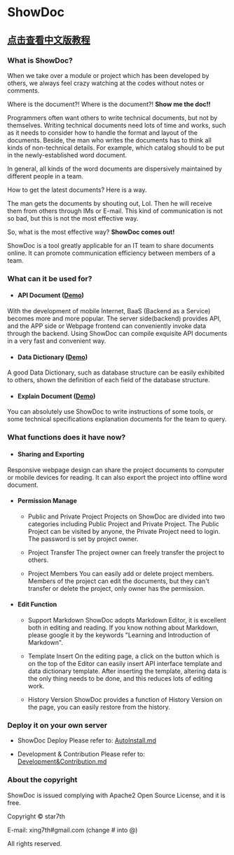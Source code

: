 ﻿# ShowDoc

## [点击查看中文版教程](https://www.showdoc.com.cn/help)

### What is ShowDoc?

When we take over a module or project which has been developed by others, we always feel crazy watching at the codes without notes or comments. 

Where is the document?! Where is the document?! **Show me the doc!!**

Programmers often want others to write technical documents, but not by themselves. Writing technical documents need lots of time and works, such as it needs to consider how to handle the format and layout of the documents. Beside, the man who writes the documents has to think all kinds of non-technical details. For example, which catalog should to be put in the newly-established word document.

In general, all kinds of the word documents are dispersively maintained by different people in a team.

How to get the latest documents? Here is a way.

The man gets the documents by shouting out, Lol. Then he will receive them from others through IMs or E-mail. This kind of communication is not so bad, but this is not the most effective way.

So, what is the most effective way? **ShowDoc comes out!**

ShowDoc is a tool greatly applicable for an IT team to share documents online. It can promote communication efficiency between members of a team.

### What can it be used for?

- #### API Document ([Demo](https://www.showdoc.com.cn/demo-en))

With the development of mobile Internet, BaaS (Backend as a Service) becomes more and more popular. The server side(backend) provides API, and the APP side or Webpage frontend can conveniently invoke data through the backend. Using ShowDoc can compile exquisite API documents in a very fast and convenient way.

- #### Data Dictionary ([Demo](https://www.showdoc.com.cn/demo-en))

A good Data Dictionary, such as database structure can be easily exhibited to others, shown the definition of each field of the database structure.

- #### Explain Document ([Demo](https://www.showdoc.com.cn/help-en))

You can absolutely use ShowDoc to write instructions of some tools, or some technical specifications explanation documents for the team to query.

### What functions does it have now?

- #### Sharing and Exporting

Responsive webpage design can share the project documents to computer or mobile devices for reading. It can also export the project into offline word document.

- #### Permission Manage

  - Public and Private Project
    Projects on ShowDoc are divided into two categories including Public Project and Private Project. The Public Project can be visited by anyone, the Private Project need to login. The password is set by project owner. 

  - Project Transfer
    The project owner can freely transfer the project to others.

  - Project Members
    You can easily add or delete project members. Members of the project can edit the documents, but they can't transfer or delete the project, only owner has the permission.

- #### Edit Function

  - Support Markdown
    ShowDoc adopts Markdown Editor, it is excellent both in editing and reading. If you know nothing about Markdown, please google it by the keywords "Learning and Introduction of Markdown".

  - Template Insert
    On the editing page, a click on the button which is on the top of the Editor can easily insert API interface template and data dictionary template. After inserting the template, altering data is the only thing needs to be done, and this reduces lots of editing work.

  - History Version
    ShowDoc provides a function of History Version on the page, you can easily restore from the history.

### Deploy it on your own server

- ShowDoc Deploy
  Please refer to: [AutoInstall.md](https://github.com/star7th/showdoc/blob/master/documentation/en/AutoInstall.md)

- Development & Contribution
  Please refer to: [Development&Contribution.md](https://github.com/star7th/showdoc/blob/master/documentation/en/Development&Contribution.md)

### About the copyright

ShowDoc is issued complying with Apache2 Open Source License, and it is free.

Copyright © star7th

E-mail: xing7th#gmail.com (change # into @) 

All rights reserved.
